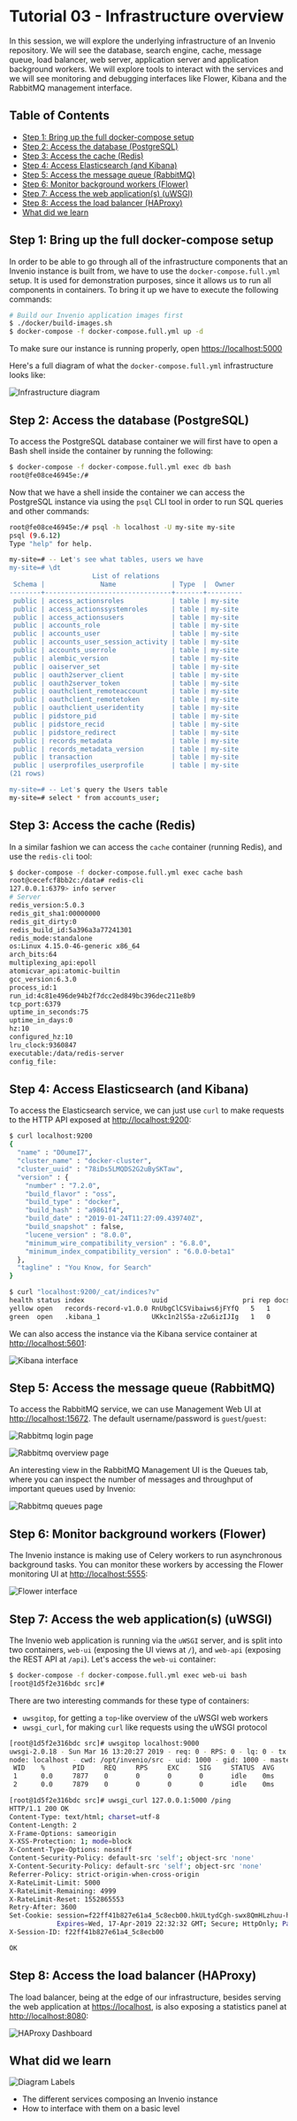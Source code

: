# Tutorial 03 - Infrastructure overview

In this session, we will explore the underlying infrastructure of an Invenio
repository. We will see the database, search engine, cache, message queue, load
balancer, web server, application server and application background workers. We
will explore tools to interact with the services and we will see monitoring and
debugging interfaces like Flower, Kibana and the RabbitMQ management interface.

## Table of Contents

- [Step 1: Bring up the full docker-compose setup](#step-1-bring-up-the-full-docker-compose-setup)
- [Step 2: Access the database (PostgreSQL)](#step-2-access-the-database-postgresql)
- [Step 3: Access the cache (Redis)](#step-3-access-the-cache-redis)
- [Step 4: Access Elasticsearch (and Kibana)](#step-4-access-elasticsearch-and-kibana)
- [Step 5: Access the message queue (RabbitMQ)](#step-5-access-the-message-queue-rabbitmq)
- [Step 6: Monitor background workers (Flower)](#step-6-monitor-background-workers-flower)
- [Step 7: Access the web application(s) (uWSGI)](#step-7-access-the-web-applications-uwsgi)
- [Step 8: Access the load balancer (HAProxy)](#step-8-access-the-load-balancer-haproxy)
- [What did we learn](#what-did-we-learn)

## Step 1: Bring up the full docker-compose setup

In order to be able to go through all of the infrastructure components that an
Invenio instance is built from, we have to use the `docker-compose.full.yml`
setup. It is used for demonstration purposes, since it allows us to run all
components in containers. To bring it up we have to execute the following
commands:

```bash
# Build our Invenio application images first
$ ./docker/build-images.sh
$ docker-compose -f docker-compose.full.yml up -d
```

To make sure our instance is running properly, open <https://localhost:5000>

Here's a full diagram of what the `docker-compose.full.yml` infrastructure
looks like:

![Infrastructure diagram](./images/diagram.png)

## Step 2: Access the database (PostgreSQL)

To access the PostgreSQL database container we will first have to open a Bash
shell inside the container by running the following:

```bash
$ docker-compose -f docker-compose.full.yml exec db bash
root@fe08ce46945e:/#
```

Now that we have a shell inside the container we can access the PostgreSQL
instance via using the `psql` CLI tool in order to run SQL queries and other
commands:

```bash
root@fe08ce46945e:/# psql -h localhost -U my-site my-site
psql (9.6.12)
Type "help" for help.

my-site=# -- Let's see what tables, users we have
my-site=# \dt
                     List of relations
 Schema |              Name              | Type  |  Owner
--------+--------------------------------+-------+---------
 public | access_actionsroles            | table | my-site
 public | access_actionssystemroles      | table | my-site
 public | access_actionsusers            | table | my-site
 public | accounts_role                  | table | my-site
 public | accounts_user                  | table | my-site
 public | accounts_user_session_activity | table | my-site
 public | accounts_userrole              | table | my-site
 public | alembic_version                | table | my-site
 public | oaiserver_set                  | table | my-site
 public | oauth2server_client            | table | my-site
 public | oauth2server_token             | table | my-site
 public | oauthclient_remoteaccount      | table | my-site
 public | oauthclient_remotetoken        | table | my-site
 public | oauthclient_useridentity       | table | my-site
 public | pidstore_pid                   | table | my-site
 public | pidstore_recid                 | table | my-site
 public | pidstore_redirect              | table | my-site
 public | records_metadata               | table | my-site
 public | records_metadata_version       | table | my-site
 public | transaction                    | table | my-site
 public | userprofiles_userprofile       | table | my-site
(21 rows)

my-site=# -- Let's query the Users table
my-site=# select * from accounts_user;
```

## Step 3: Access the cache (Redis)

In a similar fashion we can access the `cache` container (running Redis), and
use the `redis-cli` tool:

```bash
$ docker-compose -f docker-compose.full.yml exec cache bash
root@cecefcf8bb2c:/data# redis-cli
127.0.0.1:6379> info server
# Server
redis_version:5.0.3
redis_git_sha1:00000000
redis_git_dirty:0
redis_build_id:5a396a3a77241301
redis_mode:standalone
os:Linux 4.15.0-46-generic x86_64
arch_bits:64
multiplexing_api:epoll
atomicvar_api:atomic-builtin
gcc_version:6.3.0
process_id:1
run_id:4c81e496de94b2f7dcc2ed849bc396dec211e8b9
tcp_port:6379
uptime_in_seconds:75
uptime_in_days:0
hz:10
configured_hz:10
lru_clock:9360847
executable:/data/redis-server
config_file:
```

## Step 4: Access Elasticsearch (and Kibana)

To access the Elasticsearch service, we can just use `curl` to make requests to
the HTTP API exposed at <http://localhost:9200>:

```bash
$ curl localhost:9200
{
  "name" : "D0umeI7",
  "cluster_name" : "docker-cluster",
  "cluster_uuid" : "78iDs5LMQDS2G2uBySKTaw",
  "version" : {
    "number" : "7.2.0",
    "build_flavor" : "oss",
    "build_type" : "docker",
    "build_hash" : "a9861f4",
    "build_date" : "2019-01-24T11:27:09.439740Z",
    "build_snapshot" : false,
    "lucene_version" : "8.0.0",
    "minimum_wire_compatibility_version" : "6.8.0",
    "minimum_index_compatibility_version" : "6.0.0-beta1"
  },
  "tagline" : "You Know, for Search"
}

$ curl "localhost:9200/_cat/indices?v"
health status index                 uuid                   pri rep docs.count docs.deleted store.size pri.store.size
yellow open   records-record-v1.0.0 RnUbgClCSVibaiws6jFYfQ   5   1          0            0      1.1kb          1.1kb
green  open   .kibana_1             UKkc1n2lS5a-zZu6izIJIg   1   0          0            0       230b           230b
```

We can also access the instance via the Kibana service container at
<http://localhost:5601>:

![Kibana interface](./images/kibana.png)

## Step 5: Access the message queue (RabbitMQ)

To access the RabbitMQ service, we can use Management Web UI at
<http://localhost:15672>. The default username/password is `guest`/`guest`:

![Rabbitmq login page](./images/rabbitmq-login.png)

![Rabbitmq overview page](./images/rabbitmq.png)

An interesting view in the RabbitMQ Management UI is the Queues tab, where you
can inspect the number of messages and throughput of important queues used by
Invenio:

![Rabbitmq queues page](./images/rabbitmq-queues.png)

## Step 6: Monitor background workers (Flower)

The Invenio instance is making use of Celery workers to run asynchronous
background tasks. You can monitor these workers by accessing the Flower
monitoring UI at <http://localhost:5555>:

![Flower interface](./images/flower.png)

## Step 7: Access the web application(s) (uWSGI)

The Invenio web application is running via the `uWSGI` server, and is split
into two containers, `web-ui` (exposing the UI views at `/`), and `web-api`
(exposing the REST API at `/api`). Let's access the `web-ui` container:

```bash
$ docker-compose -f docker-compose.full.yml exec web-ui bash
[root@1d5f2e316bdc src]#
```

There are two interesting commands for these type of containers:

- `uwsgitop`, for getting a `top`-like overview of the uWSGI web workers
- `uwsgi_curl`, for making `curl` like requests using the uWSGI protocol

```bash
[root@1d5f2e316bdc src]# uwsgitop localhost:9000
uwsgi-2.0.18 - Sun Mar 16 13:20:27 2019 - req: 0 - RPS: 0 - lq: 0 - tx: 0
node: localhost - cwd: /opt/invenio/src - uid: 1000 - gid: 1000 - masterpid: 7064
 WID    %       PID     REQ     RPS     EXC     SIG     STATUS  AVG     RSS     VSZ     TX      ReSpwn  HC      RunT    LastSpwn
 1      0.0     7877    0       0       0       0       idle    0ms     0       0       0       1       0       0.0     13:19:57
 2      0.0     7879    0       0       0       0       idle    0ms     0       0       0       1       0       0.0     13:19:57

[root@1d5f2e316bdc src]# uwsgi_curl 127.0.0.1:5000 /ping
HTTP/1.1 200 OK
Content-Type: text/html; charset=utf-8
Content-Length: 2
X-Frame-Options: sameorigin
X-XSS-Protection: 1; mode=block
X-Content-Type-Options: nosniff
Content-Security-Policy: default-src 'self'; object-src 'none'
X-Content-Security-Policy: default-src 'self'; object-src 'none'
Referrer-Policy: strict-origin-when-cross-origin
X-RateLimit-Limit: 5000
X-RateLimit-Remaining: 4999
X-RateLimit-Reset: 1552865553
Retry-After: 3600
Set-Cookie: session=f22ff41b827e61a4_5c8ecb00.hkULtydCgh-swx8QmHLzhuu-hIo;
            Expires=Wed, 17-Apr-2019 22:32:32 GMT; Secure; HttpOnly; Path=/
X-Session-ID: f22ff41b827e61a4_5c8ecb00

OK
```

## Step 8: Access the load balancer (HAProxy)

The load balancer, being at the edge of our infrastructure, besides serving
the web application at <https://localhost>, is also exposing a statistics
panel at <http://localhost:8080>:

![HAProxy Dashboard](./images/haproxy.png)

## What did we learn

![Diagram Labels](./images/diagram-labels.png)

- The different services composing an Invenio instance
- How to interface with them on a basic level
